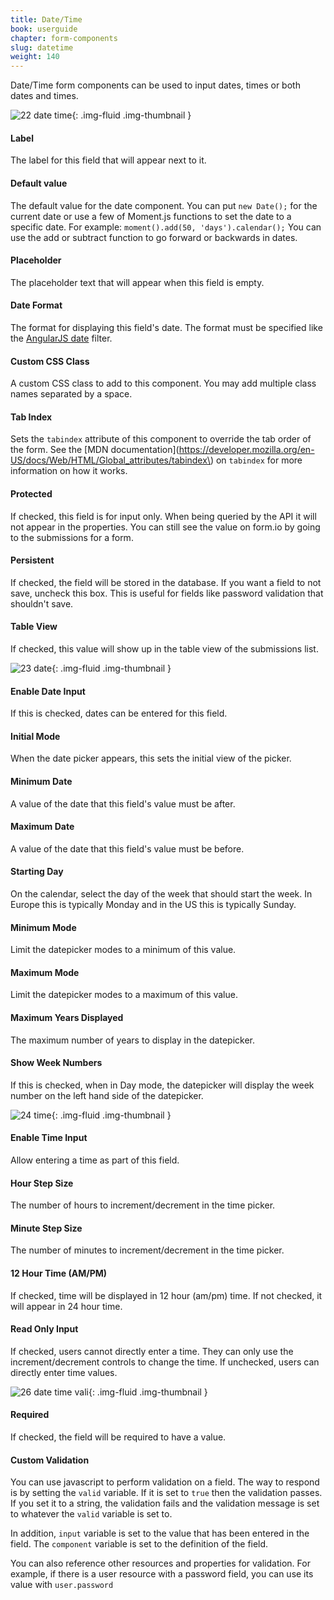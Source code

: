 ```yaml
---
title: Date/Time
book: userguide
chapter: form-components
slug: datetime
weight: 140
---
```

Date/Time form components can be used to input dates, times or both dates and times.

![22 date time](/assets/img/formio-date-time-help-form.png){: .img-fluid .img-thumbnail }

#### Label

The label for this field that will appear next to it.

#### Default value

The default value for the date component. You can put `new Date();` for the current date or use a few of Moment.js functions to set the date to a specific date. For example: `moment().add(50, 'days').calendar();` You can use the add or subtract function to go forward or backwards in dates.

#### Placeholder

The placeholder text that will appear when this field is empty.

#### Date Format

The format for displaying this field's date. The format must be specified like the [AngularJS date](https://docs.angularjs.org/api/ng/filter/date) filter.

#### Custom CSS Class

A custom CSS class to add to this component. You may add multiple class names separated by a space.

#### Tab Index

Sets the `tabindex` attribute of this component to override the tab order of the form. See the [MDN documentation](https://developer.mozilla.org/en-US/docs/Web/HTML/Global_attributes/tabindex\) on `tabindex` for more information on how it works.

#### Protected

If checked, this field is for input only. When being queried by the API it will not appear in the properties. You can still see the value on form.io by going to the submissions for a form.

#### Persistent

If checked, the field will be stored in the database. If you want a field to not save, uncheck this box. This is useful for fields like password validation that shouldn't save.

#### Table View

If checked, this value will show up in the table view of the submissions list.

![23 date](https://cloud.githubusercontent.com/assets/13321142/13097253/30722118-d4e5-11e5-9a59-4363e16abbed.png){: .img-fluid .img-thumbnail }

#### Enable Date Input

If this is checked, dates can be entered for this field.

#### Initial Mode

When the date picker appears, this sets the initial view of the picker.

#### Minimum Date

A value of the date that this field's value must be after.

#### Maximum Date

A value of the date that this field's value must be before.

#### Starting Day

On the calendar, select the day of the week that should start the week. In Europe this is typically Monday and in the US this is typically Sunday.

#### Minimum Mode

Limit the datepicker modes to a minimum of this value.

#### Maximum Mode

Limit the datepicker modes to a maximum of this value.

#### Maximum Years Displayed

The maximum number of years to display in the datepicker.

#### Show Week Numbers

If this is checked, when in Day mode, the datepicker will display the week number on the left hand side of the datepicker.

![24 time](https://cloud.githubusercontent.com/assets/13321142/13097250/306ccb82-d4e5-11e5-898c-9573b3debd35.png){: .img-fluid .img-thumbnail }

#### Enable Time Input

Allow entering a time as part of this field.

#### Hour Step Size

The number of hours to increment/decrement in the time picker.

#### Minute Step Size

The number of minutes to increment/decrement in the time picker.

#### 12 Hour Time (AM/PM)

If checked, time will be displayed in 12 hour (am/pm) time. If not checked, it will appear in 24 hour time.

#### Read Only Input

If checked, users cannot directly enter a time. They can only use the increment/decrement controls to change the time. If unchecked, users can directly enter time values.

![26 date time vali](https://cloud.githubusercontent.com/assets/13321142/13097248/3065c90e-d4e5-11e5-8eb3-ec4853e41dd9.png){: .img-fluid .img-thumbnail }

#### Required

If checked, the field will be required to have a value.

#### Custom Validation

You can use javascript to perform validation on a field. The way to respond is by setting the `valid` variable. If it is set to `true` then the validation passes. If you set it to a string, the validation fails and the validation message is set to whatever the `valid` variable is set to.


In addition, `input` variable is set to the value that has been entered in the field. The `component` variable is set to the definition of the field.


You can also reference other resources and properties for validation. For example, if there is a user resource with a password field, you can use its value with `user.password`
